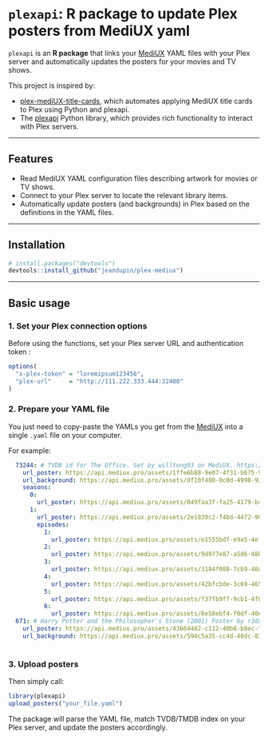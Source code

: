 # `plexapi`: R package to update Plex posters from MediUX yaml

`plexapi` is an **R package** that links your [MediUX](https://github.com/mediUX/mediUX) YAML files with your Plex server and automatically updates the posters for your movies and TV shows.

This project is inspired by:

- [plex-mediUX-title-cards](https://github.com/RiyeUK/plex-mediUX-title-cards), which automates applying MediUX title cards to Plex using Python and plexapi.
- The [plexapi](https://github.com/pkkid/python-plexapi) Python library, which provides rich functionality to interact with Plex servers.

---

## Features

- Read MediUX YAML configuration files describing artwork for movies or TV shows.
- Connect to your Plex server to locate the relevant library items.
- Automatically update posters (and backgrounds) in Plex based on the definitions in the YAML files.

---

## Installation

```r
# install.packages("devtools")
devtools::install_github("jeandupin/plex-mediux")
```

---

## Basic usage

### 1. Set your Plex connection options
Before using the functions, set your Plex server URL and authentication token :

```r
options(
  "x-plex-token" = "loremipsum123456",
  "plex-url"     = "http://111.222.333.444:32400"
)
```

### 2. Prepare your YAML file
You just need to copy-paste the YAMLs you get from the [MediUX](https://github.com/mediUX/mediUX) into a single `.yaml` file on your computer.

For example: 

```yaml
  73244: # TVDB id for The Office. Set by willtong93 on MediUX. https://mediux.pro/sets/14124
    url_poster: https://api.mediux.pro/assets/1ffe6b88-9e07-4f31-b675-9a9bb39aa7a8
    url_background: https://api.mediux.pro/assets/df10f480-0c0d-4998-9314-221093f637c9
    seasons:
      0:
        url_poster: https://api.mediux.pro/assets/049faa3f-fa25-4179-b4f1-03678d39a4b7
      1:
        url_poster: https://api.mediux.pro/assets/2e1839c2-f4bd-4472-900b-68aa8f415bff
        episodes:
          1:
            url_poster: https://api.mediux.pro/assets/e1555bdf-e9a5-4ef0-af19-19bcd11df0e9
          2:
            url_poster: https://api.mediux.pro/assets/9d977e87-a5d6-48b1-952f-29b8ffec2cca
          3:
            url_poster: https://api.mediux.pro/assets/3184f088-7cb9-40ad-a5c6-64c32eacaa34
          4:
            url_poster: https://api.mediux.pro/assets/42bfcbde-3c69-4652-a571-656221c227e5
          5:
            url_poster: https://api.mediux.pro/assets/f37fb9ff-9cb1-4f02-8231-0033ab3c7bcc
          6:
            url_poster: https://api.mediux.pro/assets/6e58ebf4-f0df-40e2-91be-c9668a69da80
  671: # Harry Potter and the Philosopher's Stone (2001) Poster by r3draid3r04 on MediUX. https://mediux.pro/sets/29090
    url_poster: https://api.mediux.pro/assets/43664402-c112-40b8-b8ec-f0c1b166b4cc
    url_background: https://api.mediux.pro/assets/594c5a35-cc4d-48dc-83bf-8efe97609cec
    
```

### 3. Upload posters
Then simply call:

```r
library(plexapi)
upload_posters("your_file.yaml")
```

The package will parse the YAML file, match TVDB/TMDB index on your Plex server, and update the posters accordingly.


